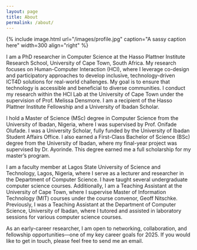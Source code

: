 ```yaml
---
layout: page
title: About
permalink: /about/
---
```


{% include image.html url="/images/profile.jpg" caption="A sassy caption here" width=300 align="right" %}

I am a PhD researcher in Computer Science at the Hasso Plattner Institute Research School, University of Cape Town, South Africa. My research focuses on Human-Computer Interaction (HCI), where I leverage co-design and participatory approaches to develop inclusive, technology-driven ICT4D solutions for real-world challenges. My goal is to ensure that technology is accessible and beneficial to diverse communities. I conduct my research within the HCI Lab at the University of Cape Town under the supervision of Prof. Melissa Densmore. I am a recipient of the Hasso Plattner Institute Fellowship and a University of Ibadan Scholar.

I hold a Master of Science (MSc) degree in Computer Science from the University of Ibadan, Nigeria, where I was supervised by Prof. Onifade Olufade. I was a University Scholar, fully funded by the University of Ibadan Student Affairs Office. I also earned a First-Class Bachelor of Science (BSc) degree from the University of Ibadan, where my final-year project was supervised by Dr. Ayorinde. This degree earned me a full scholarship for my master’s program.

I am a faculty member at Lagos State University of Science and Technology, Lagos, Nigeria, where I serve as a lecturer and researcher in the Department of Computer Science. I have taught several undergraduate computer science courses. Additionally, I am a Teaching Assistant at the University of Cape Town, where I supervise Master of Information Technology (MIT) courses under the course convenor, Geoff Nitschke. Previously, I was a Teaching Assistant at the Department of Computer Science, University of Ibadan, where I tutored and assisted in laboratory sessions for various computer science courses.

As an early-career researcher, I am open to networking, collaboration, and fellowship opportunities—one of my key career goals for 2025. If you would like to get in touch, please feel free to send me an email.